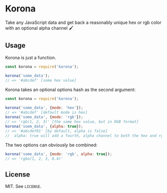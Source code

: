 # Korona

Take any JavaScript data and get back a reasonably unique hex or rgb color with an optional alpha channel 🖌

## Usage

Korona is just a function.

```javascript
const korona = require('korona');

korona('some_data');
// => '#abcdef' [some hex value]
```

Korona takes an optional options hash as the second argument:
```javascript
const korona = require('korona');

korona('some_data', {mode: 'hex'});
// => '#abcdef' [default mode is hex]
korona('some_data', {mode: 'rgb'});
// => 'rgb(1, 2, 3)' [the same hex value, but in RGB format]
korona('soem_data', {alpha: true});
// => '#abcdef01' [by default, alpha is false]
//  alpha: true will add a fourth, alpha channel to both the hex and rgb modes.
```

The two options can obviously be combined:

```javascript
korona('some_data', {mode: 'rgb', alpha: true});
// => 'rgba(1, 2, 3, 0.4)'
```

## License

MIT. See `LICENSE`.
